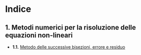 # Indice

## 1. Metodi numerici per la risoluzione delle equazioni non-lineari
   - **1.1.** [Metodo delle successive bisezioni, errore e residuo](Appunti/Lezione1.md)
